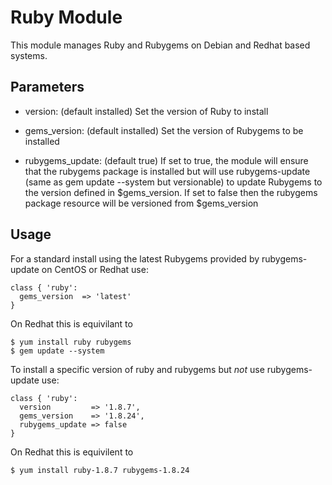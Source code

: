 # Ruby Module

This module manages Ruby and Rubygems on Debian and Redhat based systems.

## Parameters

*  version: (default installed)
 Set the version of Ruby to install

* gems_version: (default installed)
 Set the version of Rubygems to be installed

* rubygems_update: (default true)
 If set to true, the module will ensure that the rubygems package is installed
but will use rubygems-update (same as gem update --system but versionable) to
update Rubygems to the version defined in $gems_version.  If set to false then
the rubygems package resource will be versioned from $gems_version

## Usage

For a standard install using the latest Rubygems provided by rubygems-update on
CentOS or Redhat use:

    class { 'ruby':
      gems_version  => 'latest'
    }

On Redhat this is equivilant to

    $ yum install ruby rubygems
    $ gem update --system

To install a specific version of ruby and rubygems but *not* use
rubygems-update use:

    class { 'ruby':
      version         => '1.8.7',
      gems_version    => '1.8.24',
      rubygems_update => false
    }

On Redhat this is equivilent to

    $ yum install ruby-1.8.7 rubygems-1.8.24
